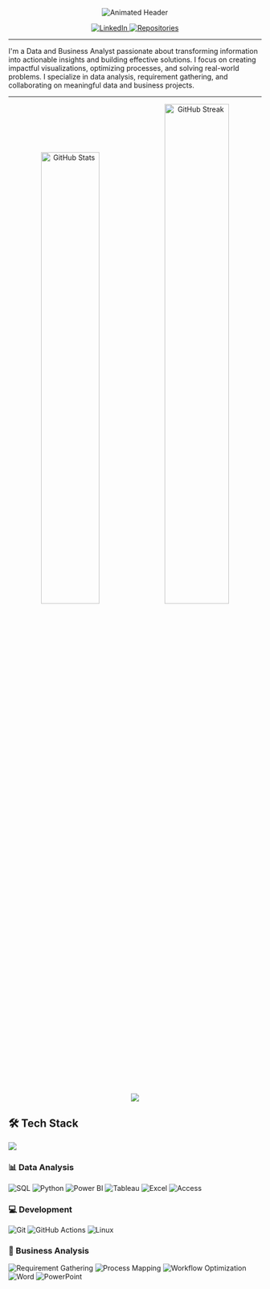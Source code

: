 <p align="center">
  <img src="https://readme-typing-svg.demolab.com?font=Fira+Code&size=20&duration=2800&pause=1000&color=4ECDC4&center=true&vCenter=true&width=800&lines=Hi+I+am+Swathi+Valluri;Data+Analyst+%7C+Business+Analyst" alt="Animated Header" />
</p>

<p align="center">
  <a href="https://www.linkedin.com/in/swathi-valluri">
    <img src="https://img.shields.io/badge/LinkedIn-0A66C2?style=for-the-badge&logo=linkedin&logoColor=white" alt="LinkedIn">
  </a>
  <a href="https://github.com/swathi-valluri?tab=repositories">
    <img src="https://img.shields.io/badge/dynamic/json?url=https%3A%2F%2Fapi.github.com%2Fusers%2Fswathi-valluri&query=%24.public_repos&label=Repositories&color=brightgreen&logo=github&style=for-the-badge" alt="Repositories">
  </a>
</p>

---

I'm a Data and Business Analyst passionate about transforming information into actionable insights and building effective solutions. I focus on creating impactful visualizations, optimizing processes, and solving real-world problems. I specialize in data analysis, requirement gathering, and collaborating on meaningful data and business projects.

---

<div align="center">
  <img src="https://github-readme-stats.vercel.app/api?username=swathi-valluri&show_icons=true&theme=dark" alt="GitHub Stats" width="48%">
  <img src="https://github-readme-streak-stats.herokuapp.com/?user=swathi-valluri&theme=dark" alt="GitHub Streak" width="50.5%">
  <img src = "https://github-readme-activity-graph.vercel.app/graph?username=swathi-valluri&theme=merko"/>
</div>

## 🛠️ Tech Stack

![](https://github-readme-stats.vercel.app/api/top-langs/?username=swathi-valluri&theme=dark&hide_border=false&include_all_commits=false&count_private=true&layout=compact)


### 📊 Data Analysis

![SQL](https://img.shields.io/badge/SQL-blue?style=flat&logo=postgresql&logoColor=white)
![Python](https://img.shields.io/badge/Python-3776AB?style=flat&logo=python&logoColor=white)
![Power BI](https://img.shields.io/badge/Power%20BI-F2C811?style=flat&logo=powerbi&logoColor=black)
![Tableau](https://img.shields.io/badge/Tableau-E97627?style=flat&logo=tableau&logoColor=white)
![Excel](https://img.shields.io/badge/Excel-217346?style=flat&logo=microsoft-excel&logoColor=white)
![Access](https://img.shields.io/badge/Access-A43737?style=flat&logo=microsoft-access&logoColor=white)

### 💻 Development 

![Git](https://img.shields.io/badge/Git-F05032?style=flat&logo=git&logoColor=white)
![GitHub Actions](https://img.shields.io/badge/GitHub_Actions-2088FF?style=flat&logo=githubactions&logoColor=white)
![Linux](https://img.shields.io/badge/Linux-FCC624?style=flat&logo=linux&logoColor=black)

### 💼 Business Analysis

![Requirement Gathering](https://img.shields.io/badge/Requirement%20Gathering-blue)
![Process Mapping](https://img.shields.io/badge/Process%20Mapping-blue)
![Workflow Optimization](https://img.shields.io/badge/Workflow%20Optimization-blue)
![Word](https://img.shields.io/badge/Word-2B579A?style=flat&logo=microsoft-word&logoColor=white)
![PowerPoint](https://img.shields.io/badge/PowerPoint-B7472A?style=flat&logo=microsoft-powerpoint&logoColor=white)